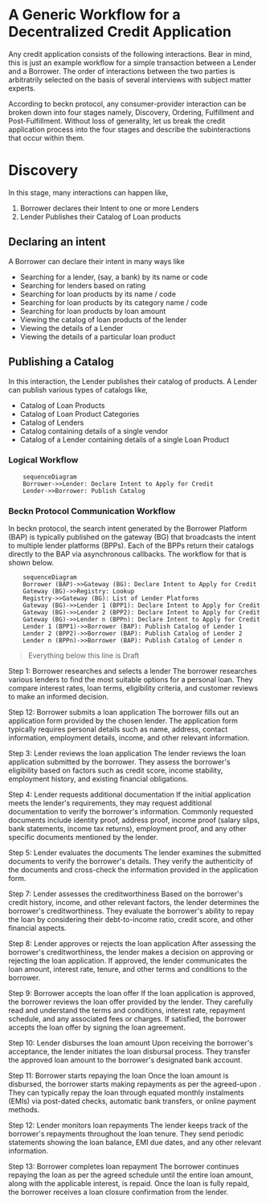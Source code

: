 # A Generic Workflow for a Decentralized Credit Application

Any credit application consists of the following interactions. Bear in mind, this is just an example workflow for a simple transaction between a Lender and a Borrower. The order of interactions between the two parties is arbitratrily selected on the basis of several interviews with subject matter experts.

According to beckn protocol, any consumer-provider interaction can be broken down into four stages namely, Discovery, Ordering, Fulfillment and Post-Fulfillment. Without loss of generality, let us break the credit application process into the four stages and describe the subinteractions that occur within them.

# Discovery
In this stage, many interactions can happen like,

1. Borrower declares their Intent to one or more Lenders
2. Lender Publishes their Catalog of Loan products

## Declaring an intent
A Borrower can declare their intent in many ways like
- Searching for a lender, (say, a bank) by its name or code
- Searching for lenders based on rating
- Searching for loan products by its name / code
- Searching for loan products by its category name / code
- Searching for loan products by loan amount
- Viewing the catalog of loan products of the lender
- Viewing the details of a Lender
- Viewing the details of a particular loan product

## Publishing a Catalog
In this interaction, the Lender publishes their catalog of products. A Lender can publish various types of catalogs like,
- Catalog of Loan Products
- Catalog of Loan Product Categories
- Catalog of Lenders
- Catalog containing details of a single vendor
- Catalog of a Lender containing details of a single Loan Product

### Logical Workflow
```mermaid
    sequenceDiagram
    Borrower->>Lender: Declare Intent to Apply for Credit
    Lender->>Borrower: Publish Catalog
```

### Beckn Protocol Communication Workflow
In beckn protocol, the search intent generated by the Borrower Platform (BAP) is typically published on the gateway (BG) that broadcasts the intent to multiple lender platforms (BPPs). Each of the BPPs return their catalogs directly to the BAP via asynchronous callbacks. The workflow for that is shown below.
```mermaid
    sequenceDiagram
    Borrower (BAP)->>Gateway (BG): Declare Intent to Apply for Credit
    Gateway (BG)->>Registry: Lookup
    Registry->>Gateway (BG): List of Lender Platforms
    Gateway (BG)->>Lender 1 (BPP1): Declare Intent to Apply for Credit
    Gateway (BG)->>Lender 2 (BPP2): Declare Intent to Apply for Credit
    Gateway (BG)->>Lender n (BPPn): Declare Intent to Apply for Credit
    Lender 1 (BPP1)->>Borrower (BAP): Publish Catalog of Lender 1
    Lender 2 (BPP2)->>Borrower (BAP): Publish Catalog of Lender 2
    Lender n (BPPn)->>Borrower (BAP): Publish Catalog of Lender n
```





> Everything below this line is Draft

Step 1: Borrower researches and selects a lender
The borrower researches various lenders to find the most suitable options for a personal loan. They compare interest rates, loan terms, eligibility criteria, and customer reviews to make an informed decision.



Step 12: Borrower submits a loan application
The borrower fills out an application form provided by the chosen lender.
The application form typically requires personal details such as name, address, contact information, employment details, income, and other relevant information.

Step 3: Lender reviews the loan application
The lender reviews the loan application submitted by the borrower.
They assess the borrower's eligibility based on factors such as credit score, income stability, employment history, and existing financial obligations.

Step 4: Lender requests additional documentation
If the initial application meets the lender's requirements, they may request additional documentation to verify the borrower's information.
Commonly requested documents include identity proof, address proof, income proof (salary slips, bank statements, income tax returns), employment proof, and any other specific documents mentioned by the lender.

Step 5: Lender evaluates the documents
The lender examines the submitted documents to verify the borrower's details.
They verify the authenticity of the documents and cross-check the information provided in the application form.

Step 7: Lender assesses the creditworthiness
Based on the borrower's credit history, income, and other relevant factors, the lender determines the borrower's creditworthiness.
They evaluate the borrower's ability to repay the loan by considering their debt-to-income ratio, credit score, and other financial aspects.

Step 8: Lender approves or rejects the loan application
After assessing the borrower's creditworthiness, the lender makes a decision on approving or rejecting the loan application.
If approved, the lender communicates the loan amount, interest rate, tenure, and other terms and conditions to the borrower.

Step 9: Borrower accepts the loan offer
If the loan application is approved, the borrower reviews the loan offer provided by the lender.
They carefully read and understand the terms and conditions, interest rate, repayment schedule, and any associated fees or charges.
If satisfied, the borrower accepts the loan offer by signing the loan agreement.

Step 10: Lender disburses the loan amount
Upon receiving the borrower's acceptance, the lender initiates the loan disbursal process.
They transfer the approved loan amount to the borrower's designated bank account.

Step 11: Borrower starts repaying the loan
Once the loan amount is disbursed, the borrower starts making repayments as per the agreed-upon .
They can typically repay the loan through equated monthly instalments (EMIs) via post-dated checks, automatic bank transfers, or online payment methods.

Step 12: Lender monitors loan repayments
The lender keeps track of the borrower's repayments throughout the loan tenure.
They send periodic statements showing the loan balance, EMI due dates, and any other relevant information.

Step 13: Borrower completes loan repayment
The borrower continues repaying the loan as per the agreed schedule until the entire loan amount, along with the applicable interest, is repaid.
Once the loan is fully repaid, the borrower receives a loan closure confirmation from the lender.


